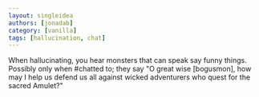 ```yaml
---
layout: singleidea
authors: [jonadab]
category: [vanilla]
tags: [hallucination, chat]
---
```

When hallucinating, you hear monsters that can speak say funny things. Possibly only when #chatted to; they say "O great wise [bogusmon], how may I help us defend us all against wicked adventurers who quest for the sacred Amulet?"
